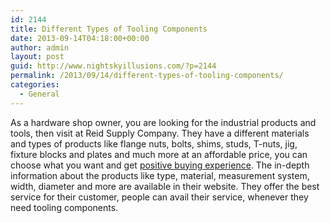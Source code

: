 ```yaml
---
id: 2144
title: Different Types of Tooling Components
date: 2013-09-14T04:18:00+00:00
author: admin
layout: post
guid: http://www.nightskyillusions.com/?p=2144
permalink: /2013/09/14/different-types-of-tooling-components/
categories:
  - General
---
```

As a hardware shop owner, you are looking for the industrial products and tools, then visit at Reid Supply Company. They have a different materials and types of products like flange nuts, bolts, shims, studs, T-nuts, jig, fixture blocks and plates and much more at an affordable price, you can choose what you want and get [positive buying experience](http://reidsupply.com/products/tooling-components/tooling-nuts/flange-nuts/). The in-depth information about the products like type, material, measurement system, width, diameter and more are available in their website. They offer the best service for their customer, people can avail their service, whenever they need tooling components.